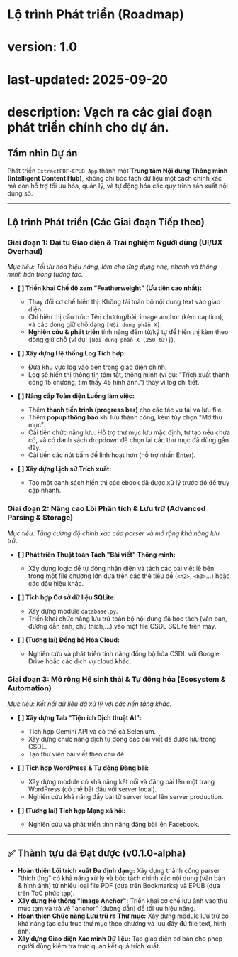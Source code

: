 # Lộ trình Phát triển (Roadmap)
# version: 1.0
# last-updated: 2025-09-20
# description: Vạch ra các giai đoạn phát triển chính cho dự án.

## Tầm nhìn Dự án
Phát triển `ExtractPDF-EPUB App` thành một **Trung tâm Nội dung Thông minh (Intelligent Content Hub)**, không chỉ bóc tách dữ liệu một cách chính xác mà còn hỗ trợ tối ưu hóa, quản lý, và tự động hóa các quy trình sản xuất nội dung số.

---
## Lộ trình Phát triển (Các Giai đoạn Tiếp theo)

### Giai đoạn 1: Đại tu Giao diện & Trải nghiệm Người dùng (UI/UX Overhaul)
*Mục tiêu: Tối ưu hóa hiệu năng, làm cho ứng dụng nhẹ, nhanh và thông minh hơn trong tương tác.*

* **[ ] Triển khai Chế độ xem "Featherweight" (Ưu tiên cao nhất):**
    * Thay đổi cơ chế hiển thị: Không tải toàn bộ nội dung text vào giao diện.
    * Chỉ hiển thị cấu trúc: Tên chương/bài, image anchor (kèm caption), và các dòng giữ chỗ dạng `[Nội dung phần X]`.
    * **Nghiên cứu & phát triển** tính năng đếm từ/ký tự để hiển thị kèm theo dòng giữ chỗ (ví dụ: `[Nội dung phần X (250 từ)]`).

* **[ ] Xây dựng Hệ thống Log Tích hợp:**
    * Đưa khu vực log vào bên trong giao diện chính.
    * Log sẽ hiển thị thông tin tóm tắt, thông minh (ví dụ: "Trích xuất thành công 15 chương, tìm thấy 45 hình ảnh.") thay vì log chi tiết.

* **[ ] Nâng cấp Toàn diện Luồng làm việc:**
    * Thêm **thanh tiến trình (progress bar)** cho các tác vụ tải và lưu file.
    * Thêm **popup thông báo** khi lưu thành công, kèm tùy chọn "Mở thư mục".
    * Cải tiến chức năng lưu: Hỗ trợ thư mục lưu mặc định, tự tạo nếu chưa có, và có danh sách dropdown để chọn lại các thư mục đã dùng gần đây.
    * Cải tiến các nút bấm để linh hoạt hơn (hỗ trợ nhấn Enter).

* **[ ] Xây dựng Lịch sử Trích xuất:**
    * Tạo một danh sách hiển thị các ebook đã được xử lý trước đó để truy cập nhanh.

### Giai đoạn 2: Nâng cao Lõi Phân tích & Lưu trữ (Advanced Parsing & Storage)
*Mục tiêu: Tăng cường độ chính xác của parser và mở rộng khả năng lưu trữ.*

* **[ ] Phát triển Thuật toán Tách "Bài viết" Thông minh:**
    * Xây dựng logic để tự động nhận diện và tách các bài viết lẻ bên trong một file chương lớn dựa trên các thẻ tiêu đề (`<h2>`, `<h3>`...) hoặc các dấu hiệu khác.

* **[ ] Tích hợp Cơ sở dữ liệu SQLite:**
    * Xây dựng module `database.py`.
    * Triển khai chức năng lưu trữ toàn bộ nội dung đã bóc tách (văn bản, đường dẫn ảnh, chú thích,...) vào một file CSDL SQLite trên máy.

* **[ ] (Tương lai) Đồng bộ Hóa Cloud:**
    * Nghiên cứu và phát triển tính năng đồng bộ hóa CSDL với Google Drive hoặc các dịch vụ cloud khác.

### Giai đoạn 3: Mở rộng Hệ sinh thái & Tự động hóa (Ecosystem & Automation)
*Mục tiêu: Kết nối dữ liệu đã xử lý với các nền tảng khác.*

* **[ ] Xây dựng Tab "Tiện ích Dịch thuật AI":**
    * Tích hợp Gemini API và có thể cả Selenium.
    * Xây dựng chức năng dịch tự động các bài viết đã được lưu trong CSDL.
    * Tạo thư viện bài viết theo chủ đề.

* **[ ] Tích hợp WordPress & Tự động Đăng bài:**
    * Xây dựng module có khả năng kết nối và đăng bài lên một trang WordPress (có thể bắt đầu với server local).
    * Nghiên cứu khả năng đẩy bài từ server local lên server production.

* **[ ] (Tương lai) Tích hợp Mạng xã hội:**
    * Nghiên cứu và phát triển tính năng đăng bài lên Facebook.

---
## ✅ Thành tựu đã Đạt được (v0.1.0-alpha)

* **Hoàn thiện Lõi trích xuất Đa định dạng:** Xây dựng thành công parser "thích ứng" có khả năng xử lý và bóc tách chính xác nội dung (văn bản & hình ảnh) từ nhiều loại file PDF (dựa trên Bookmarks) và EPUB (dựa trên ToC phức tạp).
* **Xây dựng Hệ thống "Image Anchor":** Triển khai cơ chế lưu ảnh vào thư mục tạm và trả về "anchor" (đường dẫn) để tối ưu hiệu năng.
* **Hoàn thiện Chức năng Lưu trữ ra Thư mục:** Xây dựng module lưu trữ có khả năng tạo cấu trúc thư mục theo chương và lưu đầy đủ file text, hình ảnh.
* **Xây dựng Giao diện Xác minh Dữ liệu:** Tạo giao diện cơ bản cho phép người dùng kiểm tra trực quan kết quả trích xuất.